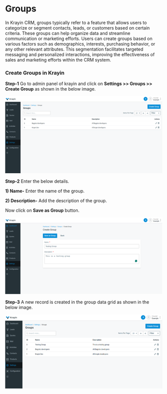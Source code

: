 # Groups

In Krayin CRM, groups typically refer to a feature that allows users to categorize or segment contacts, leads, or customers based on certain criteria. These groups can help organize data and streamline communication or marketing efforts. Users can create groups based on various factors such as demographics, interests, purchasing behavior, or any other relevant attributes. This segmentation facilitates targeted messaging and personalized interactions, improving the effectiveness of sales and marketing efforts within the CRM system.


### Create Groups in Krayin

**Step-1** Go to admin panel of krayin and click on **Settings >> Groups >> Create Group** as shown in the below image.

![Group](../../assets/2.0/images/setting/group.png)

**Step-2** Enter the below details.

**1) Name-** Enter the name of the group.

**2) Description-** Add the description of the group.

Now click on **Save as Group** button.

![Create Group](../../assets/2.0/images/setting/createGroup.png)

**Step-3** A new record is created in the group data grid as shown in the below image.

![Group Grid](../../assets/2.0/images/setting/groupGrid.png)
